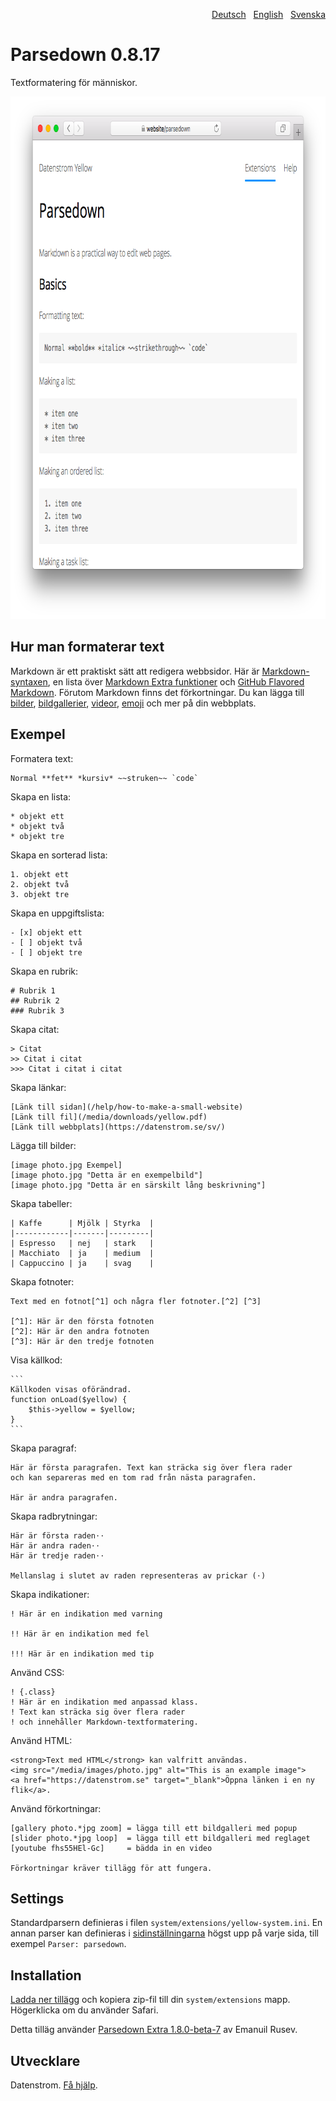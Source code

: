 <p align="right"><a href="README-de.md">Deutsch</a> &nbsp; <a href="README.md">English</a> &nbsp; <a href="README-sv.md">Svenska</a></p>

Parsedown 0.8.17
================
Textformatering för människor.

<p align="center"><img src="parsedown-screenshot.png?raw=true" width="795" height="836" alt="Skärmdump"></p>

## Hur man formaterar text

Markdown är ett praktiskt sätt att redigera webbsidor. Här är [Markdown-syntaxen](http://commonmark.org/help/), en lista över [Markdown Extra funktioner](https://michelf.ca/projects/php-markdown/extra/) och [GitHub Flavored Markdown](https://help.github.com/en/articles/basic-writing-and-formatting-syntax). Förutom Markdown finns det förkortningar. Du kan lägga till [bilder](https://github.com/datenstrom/yellow-extensions/tree/master/source/image/README-sv.md), [bildgallerier](https://github.com/datenstrom/yellow-extensions/tree/master/source/gallery/README-sv.md), [videor](https://github.com/datenstrom/yellow-extensions/tree/master/source/youtube/README-sv.md), [emoji](https://github.com/datenstrom/yellow-extensions/tree/master/source/emojiawesome/README-sv.md) och mer på din webbplats.

## Exempel

Formatera text:

    Normal **fet** *kursiv* ~~struken~~ `code`

Skapa en lista:

    * objekt ett
    * objekt två
    * objekt tre

Skapa en sorterad lista:

    1. objekt ett
    2. objekt två
    3. objekt tre

Skapa en uppgiftslista:

    - [x] objekt ett
    - [ ] objekt två
    - [ ] objekt tre

Skapa en rubrik:

    # Rubrik 1
    ## Rubrik 2
    ### Rubrik 3

Skapa citat:

    > Citat
    >> Citat i citat
    >>> Citat i citat i citat

Skapa länkar:

    [Länk till sidan](/help/how-to-make-a-small-website)
    [Länk till fil](/media/downloads/yellow.pdf)
    [Länk till webbplats](https://datenstrom.se/sv/)

Lägga till bilder:

    [image photo.jpg Exempel]
    [image photo.jpg "Detta är en exempelbild"]
    [image photo.jpg "Detta är en särskilt lång beskrivning"]

Skapa tabeller:

    | Kaffe      | Mjölk | Styrka  |
    |------------|-------|---------|
    | Espresso   | nej   | stark   |
    | Macchiato  | ja    | medium  |
    | Cappuccino | ja    | svag    |

Skapa fotnoter:

    Text med en fotnot[^1] och några fler fotnoter.[^2] [^3]
    
    [^1]: Här är den första fotnoten
    [^2]: Här är den andra fotnoten
    [^3]: Här är den tredje fotnoten

Visa källkod:

    ```
    Källkoden visas oförändrad.
    function onLoad($yellow) {
        $this->yellow = $yellow;
    }
    ```

Skapa paragraf:

    Här är första paragrafen. Text kan sträcka sig över flera rader
    och kan separeras med en tom rad från nästa paragrafen.

    Här är andra paragrafen. 

Skapa radbrytningar:

    Här är första raden⋅⋅
    Här är andra raden⋅⋅
    Här är tredje raden⋅⋅
    
    Mellanslag i slutet av raden representeras av prickar (⋅)

Skapa indikationer:

    ! Här är en indikation med varning 
    
    !! Här är en indikation med fel
    
    !!! Här är en indikation med tip

Använd CSS:

    ! {.class}
    ! Här är en indikation med anpassad klass.
    ! Text kan sträcka sig över flera rader
    ! och innehåller Markdown-textformatering.

Använd HTML:

    <strong>Text med HTML</strong> kan valfritt användas.
    <img src="/media/images/photo.jpg" alt="This is an example image">
    <a href="https://datenstrom.se" target="_blank">Öppna länken i en ny flik</a>.

Använd förkortningar:

    [gallery photo.*jpg zoom] = lägga till ett bildgalleri med popup
    [slider photo.*jpg loop]  = lägga till ett bildgalleri med reglaget
    [youtube fhs55HEl-Gc]     = bädda in en video

    Förkortningar kräver tillägg för att fungera.

## Settings

Standardparsern definieras i filen `system/extensions/yellow-system.ini`. En annan parser kan definieras i [sidinställningarna](https://github.com/datenstrom/yellow-extensions/tree/master/source/core/README-sv.md#inställningar-page) högst upp på varje sida, till exempel `Parser: parsedown`.

## Installation

[Ladda ner tillägg](https://github.com/datenstrom/yellow-extensions/raw/master/zip/parsedown.zip) och kopiera zip-fil till din `system/extensions` mapp. Högerklicka om du använder Safari.

Detta tilläg använder [Parsedown Extra 1.8.0-beta-7](https://github.com/erusev/parsedown) av Emanuil Rusev.

## Utvecklare

Datenstrom. [Få hjälp](https://datenstrom.se/sv/yellow/help/).
